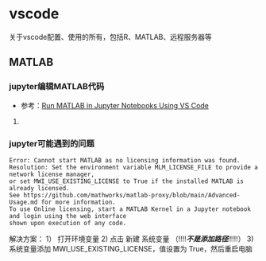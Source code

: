 # vscode
关于vscode配置、使用的所有，包括R、MATLAB、远程服务器等


## MATLAB

### jupyter编辑MATLAB代码
- 参考：[Run MATLAB in Jupyter Notebooks Using VS Code](https://github.com/user-attachments/assets/97ad3214-0db6-4261-9524-688e2769e38e)
1. 

### jupyter可能遇到的问题

```
Error: Cannot start MATLAB as no licensing information was found. 
Resolution: Set the environment variable MLM_LICENSE_FILE to provide a network license manager, 
or set MWI_USE_EXISTING_LICENSE to True if the installed MATLAB is already licensed. 
See https://github.com/mathworks/matlab-proxy/blob/main/Advanced-Usage.md for more information.
To use Online licensing, start a MATLAB Kernel in a Jupyter notebook and login using the web interface 
shown upon execution of any code.
```
解决方案：
1） 打开环境变量
2) 点击 新建 系统变量 （!!!!*****不是添加路径*****!!!!!）
3) 系统变量添加 MWI_USE_EXISTING_LICENSE，值设置为 True，然后重启电脑
